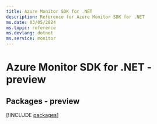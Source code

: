 ```yaml
---
title: Azure Monitor SDK for .NET
description: Reference for Azure Monitor SDK for .NET
ms.date: 03/05/2024
ms.topic: reference
ms.devlang: dotnet
ms.service: monitor
---
```

# Azure Monitor SDK for .NET - preview
## Packages - preview
[!INCLUDE [packages](monitor-index.md)]